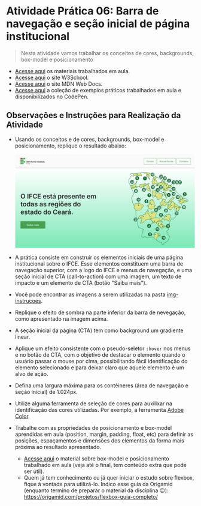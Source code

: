# Atividade Prática 06: Barra de navegação e seção inicial de página institucional

> Nesta atividade vamos trabalhar os conceitos de cores, backgrounds, box-model e posicionamento

- [Acesse aqui](./../../materiais/slides/) os materiais trabalhados em aula.
- [Acesse aqui](https://www.w3schools.com/) o site W3School.
- [Acesse aqui](https://developer.mozilla.org/pt-BR/) o site MDN Web Docs.
- [Acesse aqui](https://codepen.io/collection/rxRBoW) a coleção de exemplos práticos trabalhados em aula e disponibilizados no CodePen.

<a id="inst"></a>
## Observações e Instruções para Realização da Atividade

- Usando os conceitos e de cores, backgrounds, box-model e posicionamento, replique o resultado abaixo:

    <div align="center">
        <img src="./img-instrucoes/resultado.png">
    </div>

- A prática consiste em construir os elementos iniciais de uma página institucional sobre o IFCE. Esse elementos constituem uma barra de navegação superior, com a logo do IFCE e menus de navegação, e uma seção inicial de CTA (call-to-action) com uma imagem, um texto de impacto e um elemento de CTA (botão "Saiba mais").

- Você pode encontrar as imagens a serem utilizadas na pasta [img-instrucoes](./img-instrucoes/).

- Replique o efeito de sombra na parte inferior da barra de nevegação, como apresentado na imagem acima.

- A seção inicial da página (CTA) tem como background um gradiente linear.

- Aplique um efeito consistente com o pseudo-seletor `:hover` nos menus e no botão de CTA, com o objetivo de destacar o elemento quando o usuário passar o mouse por cima, possibilitando fácil identificação do elemento selecionado e para deixar claro que aquele elemento é um alvo de ação.

- Defina uma largura máxima para os contêineres (área de navegação e seção inicial) de 1.024px.

- Utilize alguma ferramenta de seleção de cores para auxilixar na identificação das cores utilizadas. Por exemplo, a ferramenta [Adobe Color](https://color.adobe.com/pt/create/image).

- Trabalhe com as propriedades de posicionamento e box-model aprendidas em aula (position, margin, padding, float, etc) para definir as posições, espaçamentos e dimensões dos elementos da forma mais próxima ao resultado apresentado.
    - [Acesse aqui](https://classroom.google.com/c/NjY1NDExNTQ4MDA3/m/NzAyOTM3NDIyMDc1/details) o material sobre box-model e posicionamento trabalhado em aula (veja até o final, tem conteúdo extra que pode ser útil).
    - Quem já tem conhecimento ou já quer iniciar o estudo sobre flexbox, fique à vontade para utilizá-lo. Indico esse guia da Origamid (enquanto termino de preparar o material da disciplina 😉): https://origamid.com/projetos/flexbox-guia-completo/